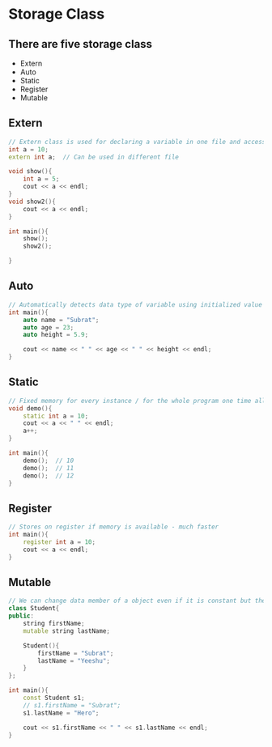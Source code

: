 # Storage Class

## There are five storage class 
- Extern 
- Auto 
- Static
- Register
- Mutable

## Extern 

```cpp
// Extern class is used for declaring a variable in one file and accessing it globally in any other file
int a = 10;
extern int a;  // Can be used in different file

void show(){
	int a = 5;
	cout << a << endl;
}
void show2(){
	cout << a << endl;
}

int main(){
	show();
	show2();

}
```

## Auto 

```cpp
// Automatically detects data type of variable using initialized value
int main(){
	auto name = "Subrat";
	auto age = 23;
	auto height = 5.9;

	cout << name << " " << age << " " << height << endl;
}
```

## Static

```cpp
// Fixed memory for every instance / for the whole program one time allocation
void demo(){
	static int a = 10;
	cout << a << " " << endl;
	a++;
}

int main(){
    demo();  // 10
    demo();  // 11
    demo();  // 12
}
```

## Register

```cpp
// Stores on register if memory is available - much faster 
int main(){
	register int a = 10;
	cout << a << endl;
}
```

## Mutable

```cpp
// We can change data member of a object even if it is constant but the storage class must be mutable
class Student{
public:
	string firstName;
	mutable string lastName;

	Student(){
		firstName = "Subrat";
		lastName = "Yeeshu";
	}
};

int main(){
	const Student s1;
	// s1.firstName = "Subrat";
	s1.lastName = "Hero";  

	cout << s1.firstName << " " << s1.lastName << endl;
}
```